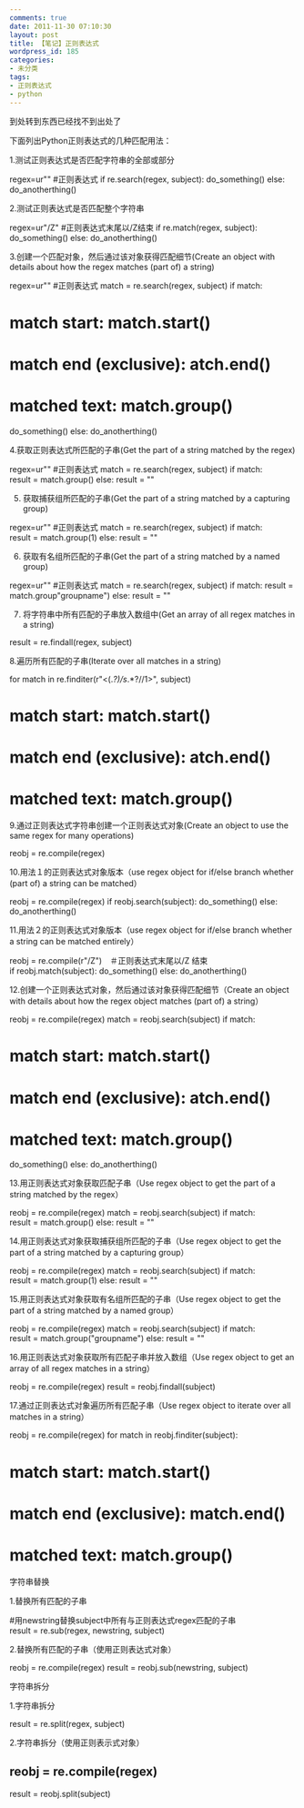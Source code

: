 ```yaml
---
comments: true
date: 2011-11-30 07:10:30
layout: post
title: 【笔记】正则表达式
wordpress_id: 185
categories:
- 未分类
tags:
- 正则表达式
- python
---
```


到处转到东西已经找不到出处了

下面列出Python正则表达式的几种匹配用法：

1.测试正则表达式是否匹配字符串的全部或部分








regex=ur"" #正则表达式
if re.search(regex, subject):
do_something()
else:
do_anotherthing()







2.测试正则表达式是否匹配整个字符串










regex=ur"/Z" #正则表达式末尾以/Z结束
if re.match(regex, subject):
do_something()
else:
do_anotherthing()







3.创建一个匹配对象，然后通过该对象获得匹配细节(Create an object with details about how the regex matches (part of) a string)










regex=ur"" #正则表达式
match = re.search(regex, subject)
if match:
# match start: match.start()
# match end (exclusive): atch.end()
# matched text: match.group()
do_something()
else:
do_anotherthing()






4.获取正则表达式所匹配的子串(Get the part of a string matched by the regex)










regex=ur"" #正则表达式
match = re.search(regex, subject)
if match:
result = match.group()
else:
result = ""






5. 获取捕获组所匹配的子串(Get the part of a string matched by a capturing group)










regex=ur"" #正则表达式
match = re.search(regex, subject)
if match:
result = match.group(1)
else:
result = ""






6. 获取有名组所匹配的子串(Get the part of a string matched by a named group)










regex=ur"" #正则表达式
match = re.search(regex, subject)
if match:
result = match.group"groupname")
else:
result = ""






7. 将字符串中所有匹配的子串放入数组中(Get an array of all regex matches in a string)










result = re.findall(regex, subject)






8.遍历所有匹配的子串(Iterate over all matches in a string)










for match in re.finditer(r"<(.*?)/s*.*?//1>", subject)
# match start: match.start()
# match end (exclusive): atch.end()
# matched text: match.group()






9.通过正则表达式字符串创建一个正则表达式对象(Create an object to use the same regex for many operations)










reobj = re.compile(regex)






10.用法１的正则表达式对象版本（use regex object for if/else branch whether (part of) a string can be matched）










reobj = re.compile(regex)
if reobj.search(subject):
do_something()
else:
do_anotherthing()






11.用法２的正则表达式对象版本（use regex object for if/else branch whether a string can be matched entirely）










reobj = re.compile(r"/Z")　＃正则表达式末尾以/Z 结束
if reobj.match(subject):
do_something()
else:
do_anotherthing()







12.创建一个正则表达式对象，然后通过该对象获得匹配细节（Create an object with details about how the regex object matches (part of) a string）










reobj = re.compile(regex)
match = reobj.search(subject)
if match:
# match start: match.start()
# match end (exclusive): atch.end()
# matched text: match.group()
do_something()
else:
do_anotherthing()






13.用正则表达式对象获取匹配子串（Use regex object to get the part of a string matched by the regex）










reobj = re.compile(regex)
match = reobj.search(subject)
if match:
result = match.group()
else:
result = ""






14.用正则表达式对象获取捕获组所匹配的子串（Use regex object to get the part of a string matched by a capturing group）










reobj = re.compile(regex)
match = reobj.search(subject)
if match:
result = match.group(1)
else:
result = ""






15.用正则表达式对象获取有名组所匹配的子串（Use regex object to get the part of a string matched by a named group）










reobj = re.compile(regex)
match = reobj.search(subject)
if match:
result = match.group("groupname")
else:
result = ""






16.用正则表达式对象获取所有匹配子串并放入数组（Use regex object to get an array of all regex matches in a string）










reobj = re.compile(regex)
result = reobj.findall(subject)






17.通过正则表达式对象遍历所有匹配子串（Use regex object to iterate over all matches in a string）










reobj = re.compile(regex)
for match in reobj.finditer(subject):
# match start: match.start()
# match end (exclusive): match.end()
# matched text: match.group()






字符串替换



1.替换所有匹配的子串










#用newstring替换subject中所有与正则表达式regex匹配的子串
result = re.sub(regex, newstring, subject)






2.替换所有匹配的子串（使用正则表达式对象）










reobj = re.compile(regex)
result = reobj.sub(newstring, subject)






字符串拆分



1.字符串拆分










result = re.split(regex, subject)






2.字符串拆分（使用正则表示式对象）




## reobj = re.compile(regex)
result = reobj.split(subject)
